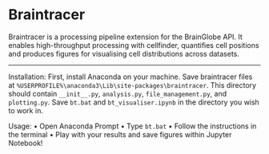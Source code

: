 # Braintracer
Braintracer is a processing pipeline extension for the BrainGlobe API. It enables high-throughput processing with cellfinder, quantifies cell positions and produces figures for visualising cell distributions across datasets.

---
Installation:
First, install Anaconda on your machine.
Save braintracer files at `%USERPROFILE%\anaconda3\Lib\site-packages\braintracer`.
This directory should contain `__init__.py`, `analysis.py`, `file_management.py`, and `plotting.py`.
Save `bt.bat` and `bt_visualiser.ipynb` in the directory you wish to work in.

Usage:
• Open Anaconda Prompt
• Type `bt.bat`
• Follow the instructions in the terminal
• Play with your results and save figures within Jupyter Notebook!